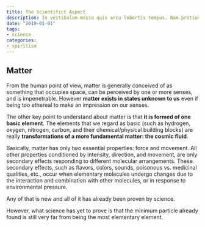 ```yaml
---
title: The Scientifict Aspect
description: In vestibulum massa quis arcu lobortis tempus. Nam pretium arcu in odio vulputate luctus.
date: "2019-01-01"
tags:
- science
categories:
- spiritism
---
```


## Matter
From the human point of view, matter is generally conceived of as something that occupies space, can be perceived by one or more senses, and is impenetrable. However **matter exists in states unknown to us** even if being too ethereal to make an impression on our senses.

The other key point to understand about matter is that **it is formed of one basic element**.  The elements that we regard as basic (such as hydrogen, oxygen, nitrogen, carbon, and their chemical/physical building blocks) are really **transformations of a more fundamental matter: the cosmic fluid**. 

Basically, matter has only two essential properties: force and movement. All other properties conditioned by intensity, direction, and movement, are only secondary effects responding to different molecular arrangements.  These secondary effects, such as flavors, colors, sounds, poisonous vs. medicinal qualities, etc., occur when elementary molecules undergo changes due to the interaction and combination with other molecules, or in response to environmental pressure.

Any of that is new and all of it has already been proven by science.

However, what science has yet to prove is that the minimum particle already found is still very far from being the most elementary element.

